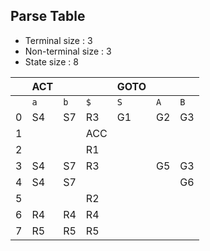 ## Parse Table
- Terminal size : 3
- Non-terminal size : 3
- State size : 8

|     | ACT |     |     | GOTO |     |     |
| --- | --- | --- | --- | ---- | --- | --- |
|     | `a` | `b` | `$` | `S`  | `A` | `B` |
| 0   | S4  | S7  | R3  | G1   | G2  | G3  |
| 1   |     |     | ACC |      |     |     |
| 2   |     |     | R1  |      |     |     |
| 3   | S4  | S7  | R3  |      | G5  | G3  |
| 4   | S4  | S7  |     |      |     | G6  |
| 5   |     |     | R2  |      |     |     |
| 6   | R4  | R4  | R4  |      |     |     |
| 7   | R5  | R5  | R5  |      |     |     |
